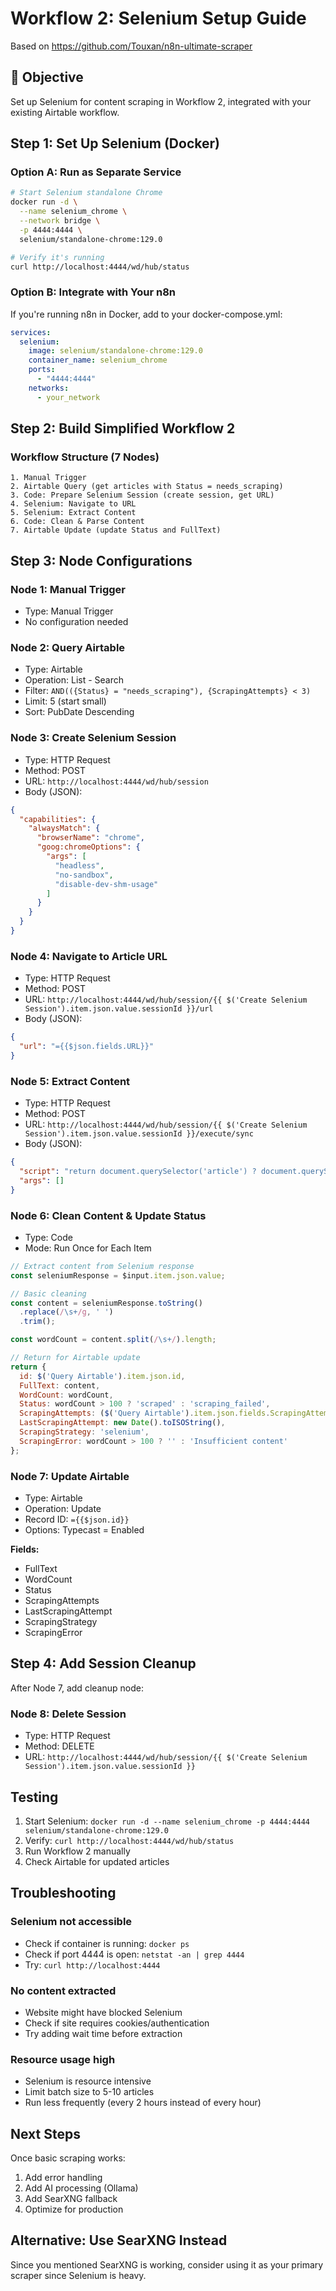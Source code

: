# Workflow 2: Selenium Setup Guide

Based on https://github.com/Touxan/n8n-ultimate-scraper

## 🎯 Objective

Set up Selenium for content scraping in Workflow 2, integrated with your existing Airtable workflow.

## Step 1: Set Up Selenium (Docker)

### Option A: Run as Separate Service

```bash
# Start Selenium standalone Chrome
docker run -d \
  --name selenium_chrome \
  --network bridge \
  -p 4444:4444 \
  selenium/standalone-chrome:129.0

# Verify it's running
curl http://localhost:4444/wd/hub/status
```

### Option B: Integrate with Your n8n

If you're running n8n in Docker, add to your docker-compose.yml:

```yaml
services:
  selenium:
    image: selenium/standalone-chrome:129.0
    container_name: selenium_chrome
    ports:
      - "4444:4444"
    networks:
      - your_network
```

## Step 2: Build Simplified Workflow 2

### Workflow Structure (7 Nodes)

```
1. Manual Trigger
2. Airtable Query (get articles with Status = needs_scraping)
3. Code: Prepare Selenium Session (create session, get URL)
4. Selenium: Navigate to URL
5. Selenium: Extract Content
6. Code: Clean & Parse Content
7. Airtable Update (update Status and FullText)
```

## Step 3: Node Configurations

### Node 1: Manual Trigger
- Type: Manual Trigger
- No configuration needed

### Node 2: Query Airtable
- Type: Airtable
- Operation: List - Search
- Filter: `AND(({Status} = "needs_scraping"), {ScrapingAttempts} < 3)`
- Limit: 5 (start small)
- Sort: PubDate Descending

### Node 3: Create Selenium Session
- Type: HTTP Request
- Method: POST
- URL: `http://localhost:4444/wd/hub/session`
- Body (JSON):
```json
{
  "capabilities": {
    "alwaysMatch": {
      "browserName": "chrome",
      "goog:chromeOptions": {
        "args": [
          "headless",
          "no-sandbox",
          "disable-dev-shm-usage"
        ]
      }
    }
  }
}
```

### Node 4: Navigate to Article URL
- Type: HTTP Request
- Method: POST
- URL: `http://localhost:4444/wd/hub/session/{{ $('Create Selenium Session').item.json.value.sessionId }}/url`
- Body (JSON):
```json
{
  "url": "={{$json.fields.URL}}"
}
```

### Node 5: Extract Content
- Type: HTTP Request
- Method: POST
- URL: `http://localhost:4444/wd/hub/session/{{ $('Create Selenium Session').item.json.value.sessionId }}/execute/sync`
- Body (JSON):
```json
{
  "script": "return document.querySelector('article') ? document.querySelector('article').innerText : document.body.innerText",
  "args": []
}
```

### Node 6: Clean Content & Update Status
- Type: Code
- Mode: Run Once for Each Item

```javascript
// Extract content from Selenium response
const seleniumResponse = $input.item.json.value;

// Basic cleaning
const content = seleniumResponse.toString()
  .replace(/\s+/g, ' ')
  .trim();

const wordCount = content.split(/\s+/).length;

// Return for Airtable update
return {
  id: $('Query Airtable').item.json.id,
  FullText: content,
  WordCount: wordCount,
  Status: wordCount > 100 ? 'scraped' : 'scraping_failed',
  ScrapingAttempts: ($('Query Airtable').item.json.fields.ScrapingAttempts || 0) + 1,
  LastScrapingAttempt: new Date().toISOString(),
  ScrapingStrategy: 'selenium',
  ScrapingError: wordCount > 100 ? '' : 'Insufficient content'
};
```

### Node 7: Update Airtable
- Type: Airtable
- Operation: Update
- Record ID: `={{$json.id}}`
- Options: Typecast = Enabled

**Fields:**
- FullText
- WordCount
- Status
- ScrapingAttempts
- LastScrapingAttempt
- ScrapingStrategy
- ScrapingError

## Step 4: Add Session Cleanup

After Node 7, add cleanup node:

### Node 8: Delete Session
- Type: HTTP Request
- Method: DELETE
- URL: `http://localhost:4444/wd/hub/session/{{ $('Create Selenium Session').item.json.value.sessionId }}`

## Testing

1. Start Selenium: `docker run -d --name selenium_chrome -p 4444:4444 selenium/standalone-chrome:129.0`
2. Verify: `curl http://localhost:4444/wd/hub/status`
3. Run Workflow 2 manually
4. Check Airtable for updated articles

## Troubleshooting

### Selenium not accessible
- Check if container is running: `docker ps`
- Check if port 4444 is open: `netstat -an | grep 4444`
- Try: `curl http://localhost:4444`

### No content extracted
- Website might have blocked Selenium
- Check if site requires cookies/authentication
- Try adding wait time before extraction

### Resource usage high
- Selenium is resource intensive
- Limit batch size to 5-10 articles
- Run less frequently (every 2 hours instead of every hour)

## Next Steps

Once basic scraping works:
1. Add error handling
2. Add AI processing (Ollama)
3. Add SearXNG fallback
4. Optimize for production

## Alternative: Use SearXNG Instead

Since you mentioned SearXNG is working, consider using it as your primary scraper since Selenium is heavy.
